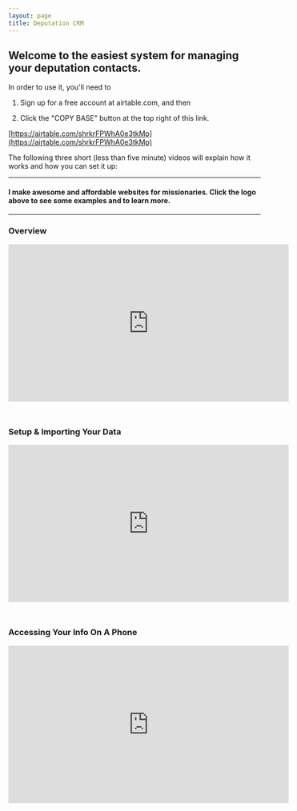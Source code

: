 ```yaml
---
layout: page
title: Deputation CRM
---
```



## Welcome to the easiest system for managing your deputation contacts.

In order to use it, you'll need to

1. Sign up for a free account at airtable.com, and then

2. Click the "COPY BASE" button at the top right of this link.

[https://airtable.com/shrkrFPWhA0e3tkMp](https://airtable.com/shrkrFPWhA0e3tkMp)

The following three short (less than five minute) videos will explain how it works and how you can set it up:

---

#### **I make awesome and affordable websites for missionaries.  Click the logo above to see some examples and to learn more.**

---

### Overview

<iframe width="560" height="315" style="display: block; margin-left: auto; margin-right: auto; margin-bottom: 50px" src="https://www.youtube.com/embed/s5KFnfuvxao" frameborder="0" allowfullscreen></iframe>

### Setup & Importing Your Data

<iframe width="560" height="315" style="display: block; margin-left: auto; margin-right: auto; margin-bottom: 50px" src="https://www.youtube.com/embed/3IN8xM_cK3E" frameborder="0" allowfullscreen></iframe>

### Accessing Your Info On A Phone

<iframe width="560" height="315" style="display: block; margin-left: auto; margin-right: auto; margin-bottom: 50px" src="https://www.youtube.com/embed/9bytLbwY1cY" frameborder="0" allowfullscreen></iframe>

